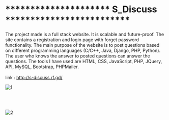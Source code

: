 # ********************* S_Discuss *************************

The project made is a full stack website. It is scalable and future-proof. The site contains a registration  and login page with forget password functionality. The main purpose of the website is to post questions based on different programming languages (C/C++, Java, Django, PHP, Python). The user who knows the answer to posted questions can answer the questions. The tools I have used are HTML, CSS, JavaScript, PHP, JQuery, API, MySQL, Bootstrap, PHPMailer.<br>
<br>
link : http://s-discuss.rf.gd/
<br>

![1](https://github.com/Sumit-me/Discuss/assets/98024836/48c6f247-d8c8-4e86-bc14-809dacfcd4d4)

<br>
<br>

![2](https://github.com/Sumit-me/Discuss/assets/98024836/53842536-8e93-4046-b316-7f1437103086)



